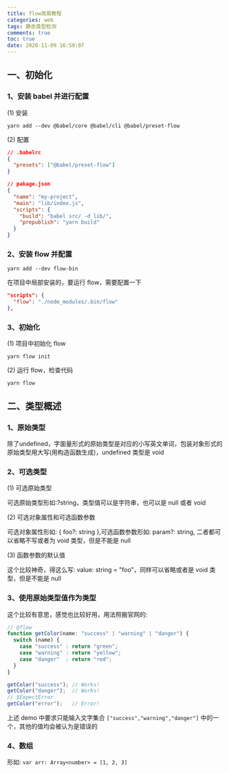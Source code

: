 ```yaml
---
title: flow简易教程
categories: web
tags: 静态类型检测
comments: true
toc: true
date: 2020-11-09 16:59:07
---
```

## 一、初始化

### 1、安装 babel 并进行配置

(1) 安装

```shell
yarn add --dev @babel/core @babel/cli @babel/preset-flow
```

(2) 配置

```json
// .babelrc
{
  "presets": ["@babel/preset-flow"]
}
```

```json
// pakage.json
{
  "name": "my-project",
  "main": "lib/index.js",
  "scripts": {
    "build": "babel src/ -d lib/",
    "prepublish": "yarn build"
  }
}
```

### 2、安装 flow 并配置

```shell
yarn add --dev flow-bin
```

在项目中局部安装的，要运行 flow，需要配置一下

```json
"scripts": {
  "flow": "./node_modules/.bin/flow"
},
```

### 3、初始化 

(1) 项目中初始化 flow

```shell
yarn flow init
```

(2) 运行 flow，检查代码

```shell
yarn flow
```

## 二、类型概述

### 1、原始类型

除了undefined，字面量形式的原始类型是对应的小写英文单词，包装对象形式的原始类型用大写(用构造函数生成)，undefined 类型是 void

### 2、可选类型

(1) 可选原始类型

可选原始类型形如:?string，类型值可以是字符串，也可以是 null 或者 void

(2) 可选对象属性和可选函数参数

可选对象属性形如: { foo?: string },可选函数参数形如: param?: string, 二者都可以省略不写或者为 void 类型，但是不能是 null

(3) 函数参数的默认值

这个比较神奇，得这么写: value: string = "foo"，同样可以省略或者是 void 类型，但是不能是 null

### 3、使用原始类型值作为类型

这个比较有意思，感觉也比较好用，用法照搬官网的:

```js
// @flow
function getColor(name: "success" | "warning" | "danger") {
  switch (name) {
    case "success" : return "green";
    case "warning" : return "yellow";
    case "danger"  : return "red";
  }
}

getColor("success"); // Works!
getColor("danger");  // Works!
// $ExpectError
getColor("error");   // Error!
```

上述 demo 中要求只能输入文字集合 `["success","warning","danger"]` 中的一个，其他的值均会被认为是错误的

### 4、数组

形如: `var arr: Array<number> = [1, 2, 3]`